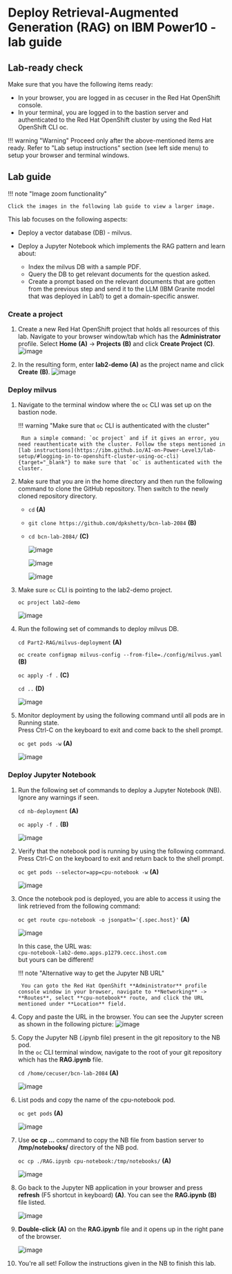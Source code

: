 # Deploy Retrieval-Augmented Generation (RAG) on IBM Power10 - lab guide

## Lab-ready check

Make sure that you have the following items ready:

  - In your browser, you are logged in as cecuser in the Red Hat OpenShift console.
  - In your terminal, you are logged in to the bastion server and authenticated to the Red Hat OpenShift cluster by using the Red Hat OpenShift CLI oc.

!!! warning "Warning"
    Proceed only after the above-mentioned items are ready. Refer to "Lab setup instructions" section (see left side menu) to setup your browser and terminal windows.

## Lab guide

!!! note "Image zoom functionality"

    Click the images in the following lab guide to view a larger image.

This lab focuses on the following aspects:

  - Deploy a vector database (DB) - milvus.
    
  - Deploy a Jupyter Notebook which implements the RAG pattern and learn about:
      - Index the milvus DB with a sample PDF.
      - Query the DB to get relevant documents for the question asked.
      - Create a prompt based on the relevant documents that are gotten from the previous step and send it to the LLM (IBM Granite model that was deployed in Lab1) to get a domain-specific answer.

### Create a project

1. Create a new Red Hat OpenShift project that holds all resources of this lab. Navigate to your browser window/tab which has the **Administrator** profile. Select **Home** **(A)** -> **Projects** **(B)** and click **Create Project** **(C)**.
   ![image](https://github.com/user-attachments/assets/839bbfd3-e4a0-4c19-9223-c01e6ce60221)

2. In the resulting form, enter **lab2-demo** **(A)** as the project name and click **Create** **(B)**.
   ![image](https://github.com/user-attachments/assets/4bec3979-3d79-445e-88ff-3318c60123ea)

### Deploy milvus

1. Navigate to the terminal window where the `oc` CLI was set up on the bastion node.

    !!! warning "Make sure that `oc` CLI is authenticated with the cluster"

        Run a simple command: `oc project` and if it gives an error, you need reauthenticate with the cluster. Follow the steps mentioned in [lab instructions](https://ibm.github.io/AI-on-Power-Level3/lab-setup/#logging-in-to-openshift-cluster-using-oc-cli){target="_blank"} to make sure that `oc` is authenticated with the cluster.

3. Make sure that you are in the home directory and then run the following command to clone the GitHub repository. Then switch to the newly cloned repository directory.
     - `cd` **(A)**
     - `git clone https://github.com/dpkshetty/bcn-lab-2084` **(B)**
     - `cd bcn-lab-2084/` **(C)**

       ![image](https://github.com/user-attachments/assets/138af434-6b94-48ef-998f-b5bbe8fc86dd)
     
       ![image](https://github.com/user-attachments/assets/82c6187a-7163-4fe6-b6c6-c62a7e036bb2)
     
       ![image](https://github.com/user-attachments/assets/bcb3f05c-5352-4f0f-92ff-8521d6857bfe)

5. Make sure `oc` CLI is pointing to the lab2-demo project.

     `oc project lab2-demo `   
     
     ![image](https://github.com/user-attachments/assets/50330a50-d662-4967-83a3-86e5618fc1ce)

7. Run the following set of commands to deploy milvus DB.
     
     `cd Part2-RAG/milvus-deployment` **(A)**

     `oc create configmap milvus-config --from-file=./config/milvus.yaml` **(B)**

     `oc apply -f .` **(C)**

     `cd ..` **(D)**
          
     ![image](https://github.com/user-attachments/assets/38e7a10e-427d-4f22-97a7-8b421870723d)

8. Monitor deployment by using the following command until all pods are in Running state. <br>
   Press Ctrl-C on the keyboard to exit and come back to the shell prompt.

     `oc get pods -w` **(A)**

      ![image](https://github.com/user-attachments/assets/67a1498b-25f2-4e19-be32-530fec0ea62a)

### Deploy Jupyter Notebook

1. Run the following set of commands to deploy a Jupyter Notebook (NB).<br>Ignore any warnings if seen.
     
     `cd nb-deployment` **(A)**

     `oc apply -f .` **(B)**
     
     ![image](https://github.com/user-attachments/assets/e668c714-2559-4df5-a595-e5c9c02bef20)

2. Verify that the notebook pod is running by using the following command. Press Ctrl-C on the keyboard to exit and return back to the shell prompt.
   
     `oc get pods --selector=app=cpu-notebook -w` **(A)**

     ![image](https://github.com/user-attachments/assets/d188af80-225a-45ff-b28d-f37c5d257dbf)

4. Once the notebook pod is deployed, you are able to access it using the link retrieved from the following command:
   
     `oc get route cpu-notebook -o jsonpath='{.spec.host}'` **(A)**

     ![image](https://github.com/user-attachments/assets/5d89416b-ff39-49ba-aaec-1155df45b9c7)

     In this case, the URL was: <br>
       `cpu-notebook-lab2-demo.apps.p1279.cecc.ihost.com` <br>
     but yours can be different! <br>


    !!! note "Alternative way to get the Jupyter NB URL"

        You can goto the Red Hat OpenShift **Administrator** profile console window in your browser, navigate to **Networking** -> **Routes**, select **cpu-notebook** route, and click the URL mentioned under **Location** field.

6. Copy and paste the URL in the browser. You can see the Jupyter screen as shown in the following picture:
    ![image](https://github.com/user-attachments/assets/ee5cf9c5-8f3f-48d4-8741-08d7ae5617ab)

7. Copy the Jupyter NB (.ipynb file) present in the git repository to the NB pod. <br>
   In the `oc` CLI terminal window, navigate to the root of your git repository which has the **RAG.ipynb** file.

     `cd /home/cecuser/bcn-lab-2084` **(A)**

     ![image](https://github.com/user-attachments/assets/706f1bbe-cbcc-492b-b65f-ca3c9820181b)

8. List pods and copy the name of the cpu-notebook pod.

     `oc get pods` **(A)**

     ![image](https://github.com/user-attachments/assets/b6cd888d-31b1-4212-9a2f-7911c481941d)

9. Use **oc cp ...** command to copy the NB file from bastion server to **/tmp/notebooks/** directory of the NB pod.

     `oc cp ./RAG.ipynb cpu-notebook:/tmp/notebooks/` **(A)**
    
     ![image](https://github.com/user-attachments/assets/bdfa2804-3a18-4b31-b47d-e3dd8345eea2)

10. Go back to the Jupyter NB application in your browser and press **refresh** (F5 shortcut in keyboard) **(A)**. You can see the **RAG.ipynb** **(B)** file listed.

      ![image](https://github.com/user-attachments/assets/c0c44ba3-88d8-40b0-850d-f57a78f16e64)

11. **Double-click** **(A)** on the **RAG.ipynb** file and it opens up in the right pane of the browser.
    
      ![image](https://github.com/user-attachments/assets/aebc53e3-6a93-4378-b3dd-6d9b6c7ec180)

11. You're all set! Follow the instructions given in the NB to finish this lab.
